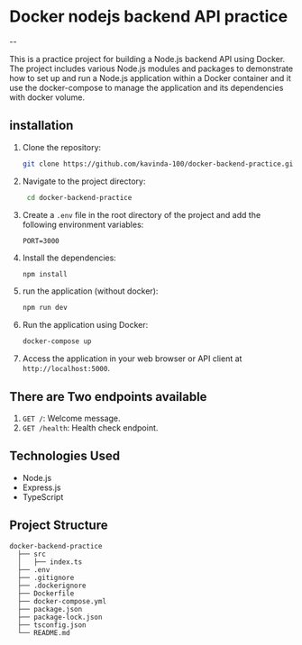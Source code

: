 # Docker nodejs backend API practice

--

This is a practice project for building a Node.js backend API using Docker. The project includes various Node.js modules and packages to demonstrate how to set up and run a Node.js application within a Docker container and it use the docker-compose to manage the application and its dependencies with docker volume.

## installation

1. Clone the repository:

   ```bash
   git clone https://github.com/kavinda-100/docker-backend-practice.git
   ```

2. Navigate to the project directory:

   ```bash
    cd docker-backend-practice
    ```

3. Create a `.env` file in the root directory of the project and add the following environment variables:

   ```env
   PORT=3000
   ```

4. Install the dependencies:

   ```bash
   npm install
   ```

5. run the application (without docker):

   ```bash
   npm run dev
   ```

6. Run the application using Docker:

   ```bash
   docker-compose up
   ```

7. Access the application in your web browser or API client at `http://localhost:5000`.

## There are Two endpoints available

1. `GET /`: Welcome message.
2. `GET /health`: Health check endpoint.

## Technologies Used

- Node.js
- Express.js
- TypeScript

## Project Structure

```
docker-backend-practice
  ├── src
  │   ├── index.ts
  ├── .env
  ├── .gitignore
  ├── .dockerignore
  ├── Dockerfile
  ├── docker-compose.yml
  ├── package.json
  ├── package-lock.json
  ├── tsconfig.json
  └── README.md
  
```

